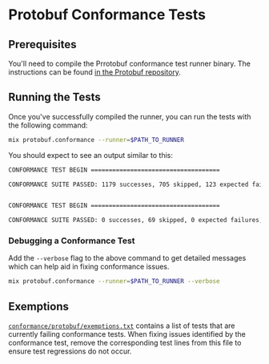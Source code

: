 # Protobuf Conformance Tests

## Prerequisites

You'll need to compile the Prrotobuf conformance test runner binary. The
instructions can be found [in the Protobuf
repository][conformance-instructions].

## Running the Tests

Once you've successfully compiled the runner, you can run the tests with the
following command:

```sh
mix protobuf.conformance --runner=$PATH_TO_RUNNER
```

You should expect to see an output similar to this:

```sh
CONFORMANCE TEST BEGIN ====================================

CONFORMANCE SUITE PASSED: 1179 successes, 705 skipped, 123 expected failures, 0 unexpected failures.


CONFORMANCE TEST BEGIN ====================================

CONFORMANCE SUITE PASSED: 0 successes, 69 skipped, 0 expected failures, 0 unexpected failures.
```

### Debugging a Conformance Test

Add the `--verbose` flag to the above command to get detailed messages which can
help aid in fixing conformance issues.

```sh
mix protobuf.conformance --runner=$PATH_TO_RUNNER --verbose
```

## Exemptions

[`conformance/protobuf/exemptions.txt`][exemptions-file] contains a list of
tests that are currently failing conformance tests. When fixing issues
identified by the conformance test, remove the corresponding test lines from
this file to ensure test regressions do not occur.

[exemptions-file]: ./conformance/protobuf/exemptions.txt
[conformance-instructions]: https://github.com/protocolbuffers/protobuf/blob/master/conformance/README.md
